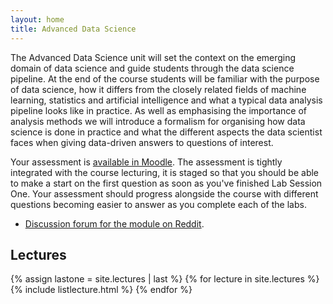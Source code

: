```yaml
---
layout: home
title: Advanced Data Science
---
```


The Advanced Data Science unit will set the context on the emerging domain of data science and guide students through the data science pipeline. At the end of the course students will be familiar with the purpose of data science, how it differs from the closely related fields of machine learning, statistics and artificial intelligence and what a typical data analysis pipeline looks like in practice. As well as emphasising the importance of analysis methods we will introduce a formalism for organising how data science is done in practice and what the different aspects the data scientist faces when giving data-driven answers to questions of interest.

Your assessment is [available in Moodle](https://www.vle.cam.ac.uk/). The assessment is tightly integrated with the course lecturing, it is staged so that you should be able to make a start on the first question as soon as you've finished Lab Session One. Your assessment should progress alongside the course with different questions becoming easier to answer as you complete each of the labs.

* [Discussion forum for the module on Reddit](https://www.reddit.com/r/CST_ADS/).


## Lectures

{% assign lastone = site.lectures | last %}
{% for lecture in site.lectures %}
{% include listlecture.html %}
{% endfor %}
